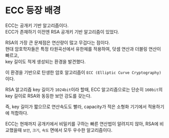 # ECC 등장 배경

ECC는 공개키 기반 알고리즘이다.  
ECC가 존재하기 이전엔 RSA 공개키 기반 알고리즘이 있었다.

RSA의 가장 큰 문제점은 연산량이 많고 무겁다는 점이다.  
현대 암호학자들은 특정 타원곡선에서 유한체를 적용하여, 덧셈 연산과 더블링 연산이 빠르고,  
key 길이도 적게 생성되는 환경을 발견했다.

이 환경을 기반으로 탄생한 암호 알고리즘이 `ECC (Elliptic Curve Cryptography)` 이다.

RSA 알고리즘 key 길이가 `1024bit`이라 할때,
ECC 알고리즘으로는 단순히 `160bit`의 key 길이로 RSA와 동등한 보안 강도를 갖는다.

즉, key 길이가 짧으므로 연산속도도 빨라, capacity가 적은 소형화 기기에서 적용하기에 적합하다.

ECC는 현재까지 공개키에서 비밀키를 구하는 빠른 연산법이 알려지지 않아,
RSA에 비교했을때 `보안`, `크기`, `속도` 면에서 모두 우수한 알고리즘이다.
